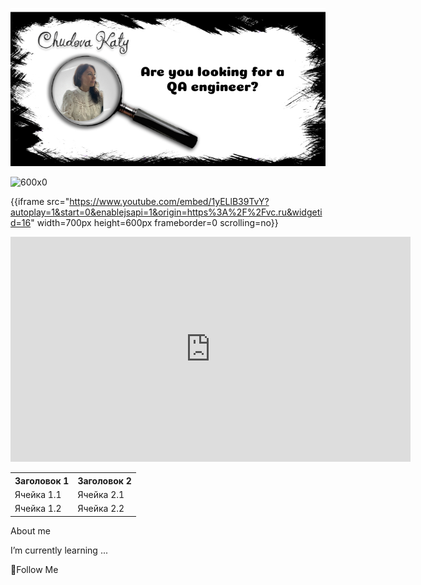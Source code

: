![Heder](https://raw.githubusercontent.com/testerchudova/testerchudova/main/assets/Group_1.jpg)

![600x0](http://img.yandex.net/i/logo95x37x8.png)

{{iframe src="https://www.youtube.com/embed/1yELlB39TvY?autoplay=1&start=0&enablejsapi=1&origin=https%3A%2F%2Fvc.ru&widgetid=16" width=700px height=600px frameborder=0 scrolling=no}}


<iframe id="youtube_1yELlB39TvY_388" frameborder="0" allowfullscreen="1" allow="accelerometer; autoplay; clipboard-write; encrypted-media; gyroscope; picture-in-picture; web-share" title="Оформляем профиль на GitHub с помощью Profile Readme" width="640" height="360" src="https://www.youtube.com/embed/1yELlB39TvY"></iframe>


<table>
    <tr>
        <th>Заголовок 1</th>
        <th>Заголовок 2</th>
    </tr>
    <tr>
        <td>Ячейка 1.1</td>
        <td>Ячейка 2.1</td>
    </tr>
    <tr>
        <td>Ячейка 1.2</td>
        <td>Ячейка 2.2</td>
    </tr>
</table>



About me

I’m currently learning ...

💬Follow Me
